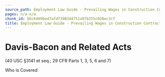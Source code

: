 ```yaml
---
source_path: Employment Law Guide - Prevailing Wages in Construction Contracts.md
pages: n/a-n/a
chunk_id: b6c6469be47afdf3983d4751a97b255c028ec3cf
title: Employment Law Guide - Prevailing Wages in Construction Contracts
---
```

# Davis-Bacon and Related Acts

(40 USC §3141 et seq.; 29 CFR Parts 1, 3, 5, 6 and 7)

Who is Covered
